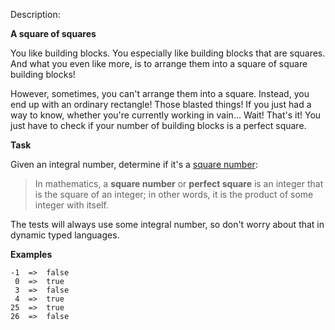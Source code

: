 Description:

**A square of squares**

You like building blocks. You especially like building blocks that are squares. And what you even like more, is to arrange them into a square of square building blocks!

However, sometimes, you can't arrange them into a square. Instead, you end up with an ordinary rectangle! Those blasted things! If you just had a way to know, whether you're currently working in vain… Wait! That's it! You just have to check if your number of building blocks is a perfect square.

**Task**

Given an integral number, determine if it's a [square number](https://en.wikipedia.org/wiki/Square_number):

> In mathematics, a **square number** or **perfect square** is an integer that is the square of an integer; in other words, it is the product of some integer with itself.

The tests will always use some integral number, so don't worry about that in dynamic typed languages.

**Examples**

```
-1  =>  false
 0  =>  true
 3  =>  false
 4  =>  true
25  =>  true
26  =>  false
```